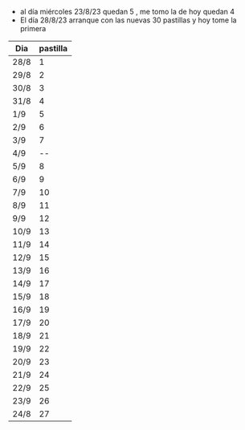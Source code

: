 - al día miércoles  23/8/23 quedan 5 , me tomo la de hoy quedan 4
- El día 28/8/23 arranque con las nuevas 30 pastillas y hoy tome la primera 

| Dia  | pastilla |
| ---- | -------- |
| 28/8 | 1        |
| 29/8 | 2        |
| 30/8 | 3        |
| 31/8 | 4        |
| 1/9  | 5        |
| 2/9  | 6        |
| 3/9  | 7        |
| 4/9  | --       |
| 5/9  | 8        |
| 6/9  | 9        |
| 7/9  | 10       |
| 8/9  | 11       |
| 9/9  | 12       |
| 10/9 | 13       |
| 11/9 | 14       |
| 12/9 | 15       |
| 13/9 | 16       |
| 14/9 | 17       |
| 15/9 | 18       |
| 16/9 | 19       |
| 17/9 | 20       |
| 18/9 | 21       |
| 19/9 | 22       |
| 20/9 | 23       |
| 21/9 | 24       |
| 22/9 | 25       |
| 23/9 | 26       |
| 24/8 | 27         |
